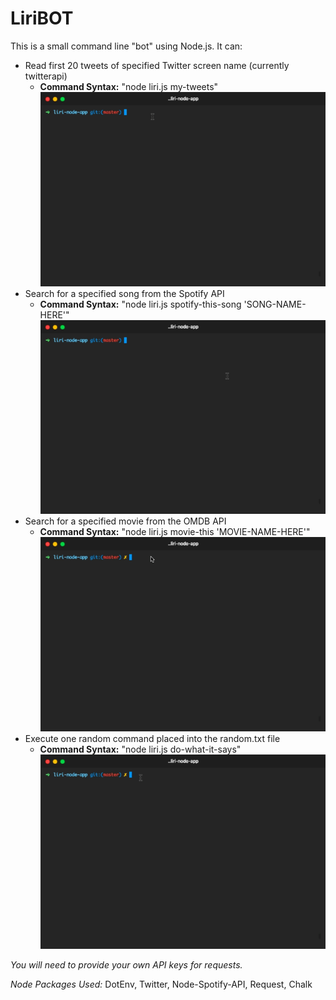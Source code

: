 # LiriBOT

This is a small command line "bot" using Node.js. It can:

* Read first 20 tweets of specified Twitter screen name (currently twitterapi)
  * **Command Syntax:** "node liri.js my-tweets"
  ![Tweet Demo](assets/tweetdemo.gif)
* Search for a specified song from the Spotify API
  * **Command Syntax:** "node liri.js spotify-this-song 'SONG-NAME-HERE'"
  ![Spotify Demo](assets/spotifydemo.gif)
* Search for a specified movie from the OMDB API
  * **Command Syntax:** "node liri.js movie-this 'MOVIE-NAME-HERE'"
  ![Movie Demo](assets/moviedemo.gif)
* Execute one random command placed into the random.txt file
  * **Command Syntax:** "node liri.js do-what-it-says"
  ![Random Demo](assets/randomdemo.gif)

*You will need to provide your own API keys for requests.*

*Node Packages Used:*
DotEnv,
Twitter,
Node-Spotify-API,
Request,
Chalk